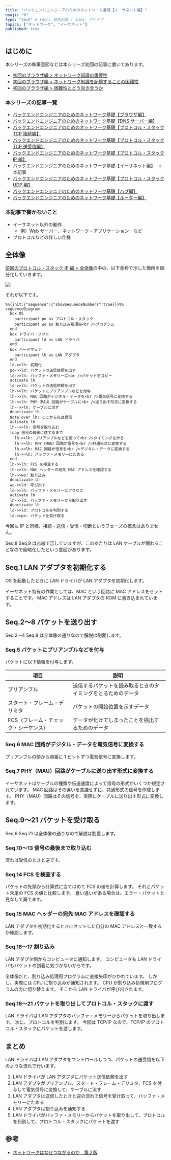 ```yaml
---
title: "バックエンドエンジニアのためのネットワーク基礎【イーサネット編】"
emoji: "🌐"
type: "tech" # tech: 技術記事 / idea: アイデア
topics: ["ネットワーク", "イーサネット"]
published: true
---
```


## はじめに

本シリーズの執筆意図などは本シリーズ初回の記事に書いてあります。

- [初回のブラウザ編 > ネットワーク知識の重要性](https://zenn.dev/jnkmtsd/articles/0d129a7aa0947b#%E3%83%8D%E3%83%83%E3%83%88%E3%83%AF%E3%83%BC%E3%82%AF%E7%9F%A5%E8%AD%98%E3%81%AE%E9%87%8D%E8%A6%81%E6%80%A7)
- [初回のブラウザ編 > ネットワーク知識を記憶することの困難性](https://zenn.dev/jnkmtsd/articles/0d129a7aa0947b#%E3%83%8D%E3%83%83%E3%83%88%E3%83%AF%E3%83%BC%E3%82%AF%E7%9F%A5%E8%AD%98%E3%82%92%E8%A8%98%E6%86%B6%E3%81%99%E3%82%8B%E3%81%93%E3%81%A8%E3%81%AE%E5%9B%B0%E9%9B%A3%E6%80%A7)
- [初回のブラウザ編 > 困難性とどう向き合うか](https://zenn.dev/jnkmtsd/articles/0d129a7aa0947b#%E5%9B%B0%E9%9B%A3%E6%80%A7%E3%81%A8%E3%81%A9%E3%81%86%E5%90%91%E3%81%8D%E5%90%88%E3%81%86%E3%81%8B)

### 本シリーズの記事一覧

- [バックエンドエンジニアのためのネットワーク基礎【ブラウザ編】](https://zenn.dev/jnkmtsd/articles/0d129a7aa0947b)
- [バックエンドエンジニアのためのネットワーク基礎【DNS サーバー編】](https://zenn.dev/jnkmtsd/articles/e59e42beec39e0)
- [バックエンドエンジニアのためのネットワーク基礎【プロトコル・スタック TCP 接続編】](https://zenn.dev/jnkmtsd/articles/e0ecb28f1875f2)
- [バックエンドエンジニアのためのネットワーク基礎【プロトコル・スタック TCP 送受信編】](https://zenn.dev/jnkmtsd/articles/37a25508b30635)
- [バックエンドエンジニアのためのネットワーク基礎【プロトコル・スタック IP 編】](https://zenn.dev/jnkmtsd/articles/61f104becc1750)
- バックエンドエンジニアのためのネットワーク基礎【イーサネット編】　 ← 本記事
- [バックエンドエンジニアのためのネットワーク基礎【プロトコル・スタック UDP 編】](https://zenn.dev/jnkmtsd/articles/46615811cadd72)
- [バックエンドエンジニアのためのネットワーク基礎【ハブ編】](https://zenn.dev/jnkmtsd/articles/24874950f6e4ea)
- [バックエンドエンジニアのためのネットワーク基礎【ルーター編】](https://zenn.dev/jnkmtsd/articles/e11381c0cafe3e)

### 本記事で書かないこと

- イーサネット以外の動作
  - 例）Web サーバー、ネットワーク・アプリケーション　など
- プロトコルなどの詳しい仕様

## 全体像

[前回のプロトコル・スタック IP 編 > 全体像](https://zenn.dev/jnkmtsd/articles/61f104becc1750#%E5%85%A8%E4%BD%93%E5%83%8F)の中の、以下赤枠で示した箇所を細分化していきます。

![](https://storage.googleapis.com/zenn-user-upload/c90ae9cb670b-20231219.png)

それが以下です。

```mermaid
%%{init:{"sequence":{"showSequenceNumbers":true}}}%%
sequenceDiagram
  box OS
    participant po as プロトコル・スタック
    participant wo as 割り込み処理用<br />プログラム
  end
  box ドライバ・ソフト
    participant ld as LAN ドライバ
  end
  box ハードウェア
    participant lh as LAN アダプタ
  end
  ld->>lh: 初期化
  po->>ld: パケットの送信依頼を出す
  ld->>lh: バッファ・メモリーに<br />パケットをコピー
  activate lh
  ld->>lh: パケットの送信依頼を出す
  lh->>lh: パケットにプリアンブルなどを付与
  lh->>lh: MAC 回路がデジタル・データを<br />電気信号に変換する
  lh->>lh: PHY（MAU）回路がケーブルに<br />送り出す形式に変換する
  lh-->>lh: ケーブルに流す
  deactivate lh
  Note over lh: ここから先は受信
  activate lh
  lh-->>lh: 信号を取り込む
  loop 信号の最後に達するまで
    lh->>lh: プリアンブルなどを使って<br />タイミングを計る
    lh->>lh: PHY（MAU）回路が信号を<br />共通形式に変換する
    lh->>lh: MAC 回路が信号を<br />デジタル・データに変換する
    lh->>lh: バッファ・メモリーにためる
  end
  lh->>lh: FCS を検査する
  lh->>lh: MAC ヘッダーの宛先 MAC アドレスを確認する
  lh->>wo: 割り込み
  deactivate lh
  wo->>ld: 呼び出す
  ld->>lh: バッファ・メモリーにアクセス
  activate lh
  lh->>ld: バッファ・メモリーから取り出す
  deactivate lh
  ld->>ld: プロトコルを判別する
  ld->>po: パケットを受け取る
```

今回も IP と同様、接続・送信・受信・切断というフェーズの概念はありません。

Seq.8 Seq.9 は点線で示していますが、このあたりは LAN ケーブルが関わることなので簡略化したという意図があります。

## Seq.1 LAN アダプタを初期化する

OS を起動したときに LAN ドライバが LAN アダプタを初期化します。

イーサネット特有の作業としては、MAC という回路に MAC アドレスをセットすることです。
MAC アドレスは LAN アダプタの ROM に書き込まれています。

## Seq.2〜8 パケットを送り出す

Seq.2〜4 Seq.8 は全体像の通りなので解説は割愛します。

### Seq.5 パケットにプリアンブルなどを付与

パケットに以下情報を付与します。

| 項目                                  | 説明                                                         |
| ------------------------------------- | ------------------------------------------------------------ |
| プリアンブル                          | 送信するパケットを読み取るときのタイミングをとるためのデータ |
| スタート・フレーム・デリミタ          | パケットの開始位置を示すデータ                               |
| FCS（フレーム・チェック・シーケンス） | データが化けてしまったことを検出するためのデータ             |

### Seq.6 MAC 回路がデジタル・データを電気信号に変換する

プリアンブルの頭から順番に 1 ビットずつ電気信号に変換します。

### Seq.7 PHY（MAU）回路がケーブルに送り出す形式に変換する

イーサネットはケーブルの種類や伝送速度によって信号の形式がいくつか規定されています。
MAC 回路はその違いを意識せずに、共通形式の信号を作成します。
PHY（MAU）回路はその信号を、実際にケーブルに送り出す形式に変換します。

## Seq.9〜21 パケットを受け取る

Seq.9 Seq.21 は全体像の通りなので解説は割愛します。

### Seq.10〜13 信号の最後まで取り込む

流れは受信のときと逆です。

### Seq.14 FCS を検査する

パケットの先頭から計算式に当てはめて FCS の値を計算します。
それとパケット末尾の FCS の値と比較します。
食い違いがある場合は、エラー・パケットと見なして棄てます。

### Seq.15 MAC ヘッダーの宛先 MAC アドレスを確認する

LAN アダプタを初期化するときにセットした自分の MAC アドレスと一致するか確認します。

### Seq.16〜17 割り込み

LAN アダプタ側からコンピュータに通知します。
コンピュータも LAN ドライバもパケットの到着に気づかないからです。

全体像だと、割り込み処理用プログラムに直接矢印がひかれています。
しかし、実際には CPU に割り込みが通知されます。
CPU が割り込み処理用プログラムの方に切り替えます。
そこから LAN ドライバが呼び出されます。

### Seq.18〜21 パケットを取り出してプロトコル・スタックに渡す

LAN ドライバは LAN アダプタのバッファ・メモリーからパケットを取り出します。
次に、プロトコルを判別します。
今回は TCP/IP なので、TCP/IP のプロトコル・スタックにパケットを渡します。

## まとめ

LAN ドライバは LAN アダプタをコントロールしつつ、パケットの送受信を以下のような流れで行います。

1. LAN ドライバが LAN アダプタにパケット送信依頼を出す
2. LAN アダプタがプリアンブル、スタート・フレーム・デリミタ、FCS を付与して電気信号に変換して、ケーブルに流す
3. LAN アダプタは送信したときと逆の流れで信号を受け取って、バッファ・メモリーにためる
4. LAN アダプタは割り込みを通知する
5. LAN ドライバがバッファ・メモリーからパケットを取り出して、プロトコルを判別して、プロトコル・スタックにパケットを渡す

## 参考

- [ネットワークはなぜつながるのか　第２版](https://www.amazon.co.jp/dp/B077XSB8BS)
